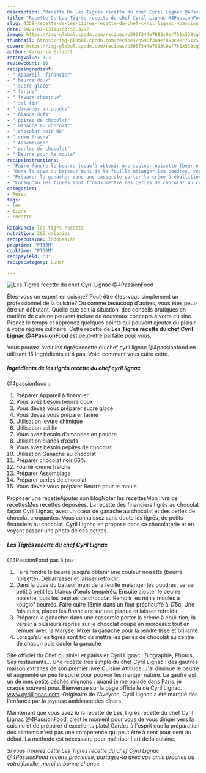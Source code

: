 ```yaml
---
description: "Recette De Les Tigrés recette du chef Cyril Lignac @4PassionFood"
title: "Recette De Les Tigrés recette du chef Cyril Lignac @4PassionFood"
slug: 4359-recette-de-les-tigres-recette-du-chef-cyril-lignac-4passionfood
date: 2021-01-13T15:53:53.329Z
image: https://img-global.cpcdn.com/recipes/b596f344e7893c9e/751x532cq70/les-tigres-recette-du-chef-cyril-lignac-4passionfood-photo-principale-de-la-recette.jpg
thumbnail: https://img-global.cpcdn.com/recipes/b596f344e7893c9e/751x532cq70/les-tigres-recette-du-chef-cyril-lignac-4passionfood-photo-principale-de-la-recette.jpg
cover: https://img-global.cpcdn.com/recipes/b596f344e7893c9e/751x532cq70/les-tigres-recette-du-chef-cyril-lignac-4passionfood-photo-principale-de-la-recette.jpg
author: Virginia Elliott
ratingvalue: 3.3
reviewcount: 10
recipeingredient:
- " Appareil  financier"
- " beurre doux"
- " sucre glace"
- " farine"
- " levure chimique"
- " sel fin"
- " damandes en poudre"
- " blancs dufs"
- " ppites de chocolat"
- " Ganache au chocolat"
- " chocolat noir 66"
- " crme frache"
- " Assemblage"
- " perles de chocolat"
- " Beurre pour le moule"
recipeinstructions:
- "Faire fondre le beurre jusqu’à obtenir une couleur noisette (beurre noisette). Débarrasser et laisser refroidir."
- "Dans la cuve du batteur muni de la feuille mélanger les poudres, verser petit à petit les blancs d’œufs tempérés. Ensuite ajouter le beurre noisette, puis les pépites de chocolat. Remplir les minis moules à kouglof beurrés. Faire cuire 15min dans un four préchauffé à 175c. Une fois cuits, placer les financiers sur une plaque et laisser refroidir."
- "Préparer la ganache: dans une casserole porter la crème à ébullition, la verser à plusieurs reprise sur le chocolat coupé en morceaux tout en remuer avec la Maryse. Mixer la ganache pour la rendre lisse et brillante."
- "Lorsqu’au les tigrés sont froids mettre les perles de chocolat au centre de chacun puis couler la ganache"
categories:
- Resep
tags:
- les
- tigrs
- recette

katakunci: les tigrs recette 
nutrition: 265 calories
recipecuisine: Indonesian
preptime: "PT36M"
cooktime: "PT50M"
recipeyield: "3"
recipecategory: Lunch

---
```



![Les Tigrés recette du chef Cyril Lignac
@4PassionFood](https://img-global.cpcdn.com/recipes/b596f344e7893c9e/751x532cq70/les-tigres-recette-du-chef-cyril-lignac-4passionfood-photo-principale-de-la-recette.jpg)

Êtes-vous un expert en cuisine? Peut-être êtes-vous simplement un professionnel de la cuisine? Ou comme beaucoup d'autres, vous êtes peut-être un débutant. Quelle que soit la situation, des conseils pratiques en matière de cuisine peuvent inclure de nouveaux concepts à votre cuisine. Prenez le temps et apprenez quelques points qui peuvent ajouter du plaisir à votre régime culinaire. Cette recette de <strong> Les Tigrés recette du chef Cyril Lignac
@4PassionFood </strong> est peut-être parfaite pour vous.

<!--inarticleads1-->

Vous pouvez avoir les tigrés recette du chef cyril lignac
@4passionfood en utilisant 15 Ingrédients et 4 pas. Voici comment vous cuire cette.

##### Ingrédients de les tigrés recette du chef cyril lignac
@4passionfood :

1. Préparer  Appareil à financier
1. Vous avez besoin  beurre doux
1. Vous devez vous préparer  sucre glace
1. Vous devez vous préparer  farine
1. Utilisation  levure chimique
1. Utilisation  sel fin
1. Vous avez besoin  d’amandes en poudre
1. Utilisation  blancs d’œufs
1. Vous avez besoin  pépites de chocolat
1. Utilisation  Ganache au chocolat
1. Préparer  chocolat noir 66%
1. Fournir  crème fraîche
1. Préparer  Assemblage
1. Préparer  perles de chocolat
1. Vous devez vous préparer  Beurre pour le moule


Proposer une recetteAjouter son blogNoter les recettesMon livre de recettesMes recettes déposées. La recette des financiers tigrés au chocolat façon Cyril Lignac, avec un cœur de ganache au chocolat et des perles de chocolat croquantes. Vous connaissez sans doute les tigrés, de petits financiers au chocolat. Cyril Lignac en propose dans sa chocolaterie et en voyant passer une photo de ces petites. 

<!--inarticleads2-->

##### Les Tigrés recette du chef Cyril Lignac
@4PassionFood pas à pas :

1. Faire fondre le beurre jusqu’à obtenir une couleur noisette (beurre noisette). Débarrasser et laisser refroidir.
1. Dans la cuve du batteur muni de la feuille mélanger les poudres, verser petit à petit les blancs d’œufs tempérés. Ensuite ajouter le beurre noisette, puis les pépites de chocolat. Remplir les minis moules à kouglof beurrés. Faire cuire 15min dans un four préchauffé à 175c. Une fois cuits, placer les financiers sur une plaque et laisser refroidir.
1. Préparer la ganache: dans une casserole porter la crème à ébullition, la verser à plusieurs reprise sur le chocolat coupé en morceaux tout en remuer avec la Maryse. Mixer la ganache pour la rendre lisse et brillante.
1. Lorsqu’au les tigrés sont froids mettre les perles de chocolat au centre de chacun puis couler la ganache


Site officiel du Chef cuisinier et pâtissier Cyril Lignac : Biographie, Photos, Ses restaurants… Une recette très simple du chef Cyril Lignac : des gaufres maison extraites de son premier livre Cuisine Attitude. J&#39;ai diminué le beurre et augmenté un peu le sucre pour pouvoir les manger nature. La gaufre est un de mes petits péchés mignons : quand je me balade dans Paris, je craque souvent pour. Bienvenue sur la page officielle de Cyril Lignac. www.cyrillignac.com. Originaire de l&#39;Aveyron, Cyril Lignac a été marqué dès l&#39;enfance par la joyeuse ambiance des dîners. 

<!--inarticleads1-->

<p>
Maintenant que vous avez lu la recette de Les Tigrés recette du chef Cyril Lignac
@4PassionFood, c'est le moment pour vous de vous diriger vers la cuisine et de préparer d'excellents plats! Gardez à l'esprit que la préparation des aliments n'est pas une compétence qui peut être à cent pour cent au début. La méthode est nécessaire pour maîtriser l'art de la cuisine.
</p>

<p>
<i>Si vous trouvez cette Les Tigrés recette du chef Cyril Lignac
@4PassionFood recette précieuse, partagez-la avec vos amis proches ou votre famille, merci et bonne chance.</i>
</p>

